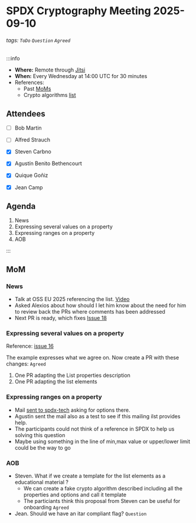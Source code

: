 # SPDX Cryptography Meeting 2025-09-10

###### tags: `ToDo` `Question` `Agreed`

:::info
- **Where:** Remote through [Jitsi](https://meet.jit.si/SPDXCryptoMeeting)
- **When:** Every Wednesday at 14:00 UTC for 30 minutes
- References:
   - Past [MoMs](https://github.com/spdx/meetings/tree/main/cryptography)
   - Crypto algorithms [list](https://github.com/spdx/crypto-algorithms)

## Attendees

* [ ] Bob Martin
* [ ] Alfred Strauch
* [x] Steven Carbno
* [x] Agustín Benito Bethencourt
* [x] Quique Goñiz
* [x] Jean Camp


## Agenda

1. News
2. Expressing several values on a property
3. Expressing ranges on a property
4. AOB

:::

## MoM

### News

* Talk at OSS EU 2025 referencing the list. [Video](https://www.youtube.com/watch?v=ULNpaeLJjvY)
* Asked Alexios about how should I let him know about the need for him to review back the PRs where comments has been addressed
* Next PR is ready, which fixes [Issue 18](https://github.com/spdx/crypto-algorithms/issues/18#issuecomment-3274792866)

### Expressing several values on a property

Reference: [issue 16](https://github.com/spdx/crypto-algorithms/issues/16)

The example expresses what we agree on. Now create a PR with these changes: `Agreed`
1. One PR adapting the List properties description
2. One PR adapting the list elements

### Expressing ranges on a property

* Mail [sent to spdx-tech](https://lists.spdx.org/g/Spdx-tech/message/5991) asking for options there.
* Agustin sent the mail also as a test to see if this mailing ilst provides help.
* The participants could not think of a reference in SPDX to help us solving this question 
* Maybe using something in the line of min,max value or upper/lower limit could be the way to go

### AOB

* Steven. What if we create a template for the list elements as a educational material ?
   * We can create a fake crypto algorithm described including all the properties and options and call it template
   * The particiants think this proposal from Steven can be useful for onboarding `Agreed`
* Jean. Should we have an itar compliant flag? `Question`
